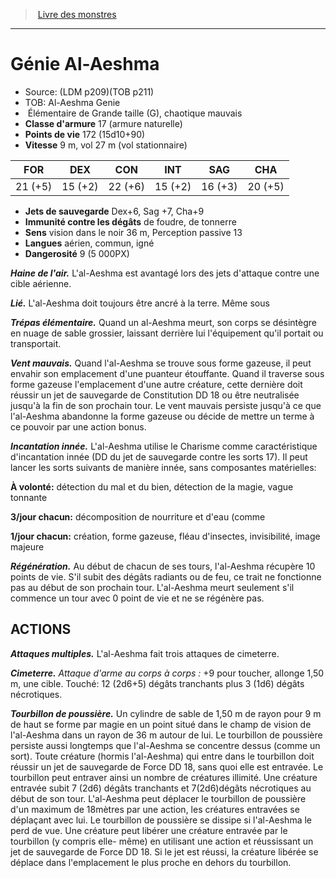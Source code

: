 ﻿> [Livre des monstres](tome_of_beasts.md)

---

# Génie Al-Aeshma

- Source: (LDM p209)(TOB p211)
- TOB: Al-Aeshma Genie
-  Élémentaire de Grande taille (G), chaotique mauvais
- **Classe d'armure** 17 (armure naturelle)
- **Points de vie** 172 (15d10+90)
- **Vitesse** 9 m, vol 27 m (vol stationnaire)

|FOR|DEX|CON|INT|SAG|CHA|
|---|---|---|---|---|---|
|21 (+5)|15 (+2)|22 (+6)|15 (+2)|16 (+3)|20 (+5)|

- **Jets de sauvegarde** Dex+6, Sag +7, Cha+9
- **Immunité contre les dégâts** de foudre, de tonnerre
- **Sens** vision dans le noir 36 m, Perception passive 13
- **Langues** aérien, commun, igné
- **Dangerosité** 9 (5 000PX)

**_Haine de l'air._** L'al-Aeshma est avantagé lors des jets d'attaque contre une cible aérienne.

**_Lié._** L'al-Aeshma doit toujours être ancré à la terre. Même sous

**_Trépas élémentaire._** Quand un al-Aeshma meurt, son corps se désintègre en nuage de sable grossier, laissant derrière lui l'équipement qu'il portait ou transportait.

**_Vent mauvais._** Quand l'al-Aeshma se trouve sous forme gazeuse, il peut envahir son emplacement d'une puanteur étouffante. Quand il traverse sous forme gazeuse l'emplacement d'une autre créature, cette dernière doit réussir un jet de sauvegarde de Constitution DD 18 ou être neutralisée jusqu'à la fin de son prochain tour. Le vent mauvais persiste jusqu'à ce que l'al-Aeshma abandonne la forme gazeuse ou décide de mettre un terme à ce pouvoir par une action bonus.

**_Incantation innée._** L'al-Aeshma utilise le Charisme comme caractéristique d'incantation innée (DD du jet de sauvegarde contre les sorts 17). Il peut lancer les sorts suivants de manière innée, sans composantes matérielles:

**À volonté:** détection du mal et du bien, détection de la magie, vague tonnante

**3/jour chacun:** décomposition de nourriture et d'eau (comme

**1/jour chacun:** création, forme gazeuse, fléau d'insectes, invisibilité, image majeure

**_Régénération._** Au début de chacun de ses tours, l'al-Aeshma récupère 10 points de vie. S'il subit des dégâts radiants ou de feu, ce trait ne fonctionne pas au début de son prochain tour. L'al-Aeshma meurt seulement s'il commence un tour avec 0 point de vie et ne se régénère pas.

## ACTIONS

**_Attaques multiples._** L'al-Aeshma fait trois attaques de cimeterre.

**_Cimeterre._** _Attaque d'arme au corps à corps :_ +9 pour toucher, allonge 1,50 m, une cible. Touché: 12 (2d6+5) dégâts tranchants plus 3 (1d6) dégâts nécrotiques.

**_Tourbillon de poussière._** Un cylindre de sable de 1,50 m de rayon pour 9 m de haut se forme par magie en un point situé dans le champ de vision de l'al-Aeshma dans un rayon de 36 m autour de lui. Le tourbillon de poussière persiste aussi longtemps que l'al-Aeshma se concentre dessus (comme un sort). Toute créature (hormis l'al-Aeshma) qui entre dans le tourbillon doit réussir un jet de sauvegarde de Force DD 18, sans quoi elle est entravée. Le tourbillon peut entraver ainsi un nombre de créatures illimité. Une créature entravée subit 7 (2d6) dégâts tranchants et 7(2d6)dégâts nécrotiques au début de son tour. L'al-Aeshma peut déplacer le tourbillon de poussière d'un maximum de 18mètres par une action, les créatures entravées se déplaçant avec lui. Le tourbillon de poussière se dissipe si l'al-Aeshma le perd de vue. Une créature peut libérer une créature entravée par le tourbillon (y compris elle- même) en utilisant une action et réussissant un jet de sauvegarde de Force DD 18. Si le jet est réussi, la créature libérée se déplace dans l'emplacement le plus proche en dehors du tourbillon.

